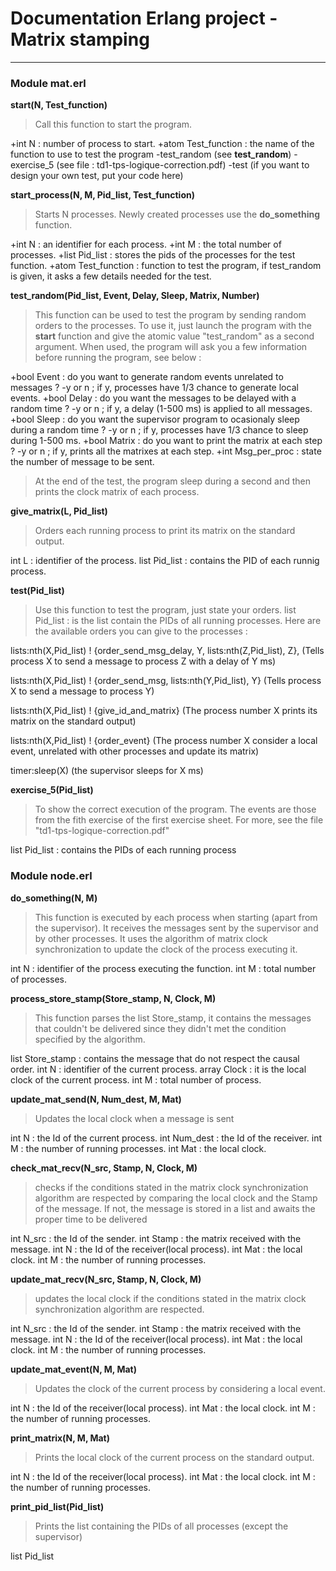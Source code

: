 
# Documentation Erlang project - Matrix stamping

___


### Module mat.erl

**start(N, Test_function)**
>Call this function to start the program.

+int N : number of process to start.
+atom Test_function : the name of the function to use to test the program
  -test_random (see **test_random**)
  -exercise_5 (see file : td1-tps-logique-correction.pdf)
  -test (if you want to design your own test, put your code here)


**start_process(N, M, Pid_list, Test_function)**
>Starts N processes. Newly created processes use the **do_something** function.

+int N : an identifier for each process.
+int M : the total number of processes.
+list Pid_list : stores the pids of the processes for the test function.
+atom Test_function : function to test the program, if test_random is given, it asks a few details needed for the test.


**test_random(Pid_list, Event, Delay, Sleep, Matrix, Number)**
>This function can be used to test the program by sending random orders to 
the processes. To use it, just launch the program with the **start** function
and give the atomic value "test_random" as a second argument.
When used, the program will ask you a few information before running the program,
see below :

+bool Event : do you want to generate random events unrelated to messages ?
  -y or n ; if y, processes have 1/3 chance to generate local events.
+bool Delay : do you want the messages to be delayed with a random time ?
  -y or n ; if y, a delay (1-500 ms) is applied to all messages.
+bool Sleep : do you want the supervisor program to ocasionaly sleep during a random time ?
  -y or n ; if y, processes have 1/3 chance to sleep during 1-500 ms.
+bool Matrix : do you want to print the matrix at each step ?
 -y or n ; if y, prints all the matrixes at each step.
+int Msg_per_proc : state the number of message to be sent.

>At the end of the test, the program sleep during a second and then prints the 
clock matrix of each process. 



**give_matrix(L, Pid_list)**
>Orders each running process to print its matrix on the standard output.

int L : identifier of the process.
list Pid_list : contains the PID of each runnig process. 


**test(Pid_list)**
>Use this function to test the program, just state your orders.
list Pid_list : is the list contain the PIDs of all running processes.
Here are the available orders you can give to the processes :

lists:nth(X,Pid_list) ! {order_send_msg_delay, Y, lists:nth(Z,Pid_list), Z},
(Tells process X to send a message to process Z with a delay of Y ms)

lists:nth(X,Pid_list) ! {order_send_msg, lists:nth(Y,Pid_list), Y}
(Tells process X to send a message to process Y)

lists:nth(X,Pid_list) ! {give_id_and_matrix}
(The process number X prints its matrix on the standard output)

lists:nth(X,Pid_list) ! {order_event} 
(The process number X consider a local event, 
unrelated with other processes and update its matrix)

timer:sleep(X) 
(the supervisor sleeps for X ms)



**exercise_5(Pid_list)**
>To show the correct execution of the program.
The events are those from the fith exercise 
of the first exercise sheet. For more, see 
the file "td1-tps-logique-correction.pdf"

list Pid_list : contains the PIDs of each running process


### Module node.erl

**do_something(N, M)**
>This function is executed by each process when starting (apart from the supervisor).
It receives the messages sent by the supervisor and by other processes.
It uses the algorithm of matrix clock synchronization to update the
clock of the process executing it.

int N : identifier of the process executing the function.
int M : total number of processes.


**process_store_stamp(Store_stamp, N, Clock, M)**
>This function parses the list Store_stamp, it contains the messages that couldn't
be delivered since they didn't met the condition specified by the algorithm.

list Store_stamp : contains the message that do not respect the causal order.
int N : identifier of the current process.
array Clock : it is the local clock of the current process.
int M : total number of process.


**update_mat_send(N, Num_dest, M, Mat)**
>Updates the local clock when a message is sent

int N : the Id of the current process.
int Num_dest : the Id of the receiver.
int M : the number of running processes.
int Mat : the local clock.


**check_mat_recv(N_src, Stamp, N, Clock, M)**
>checks if the conditions stated in the matrix clock synchronization algorithm
are respected by comparing the local clock and the Stamp of the message. If not,
the message is stored in a list and awaits the proper time to be delivered

int N_src : the Id of the sender.
int Stamp : the matrix received with the message.
int N : the Id of the receiver(local process).
int Mat : the local clock.
int M : the number of running processes.


**update_mat_recv(N_src, Stamp, N, Clock, M)**
>updates the local clock if the conditions stated in the matrix clock 
synchronization algorithm are respected.

int N_src : the Id of the sender.
int Stamp : the matrix received with the message.
int N : the Id of the receiver(local process).
int Mat : the local clock.
int M : the number of running processes.


**update_mat_event(N, M, Mat)**
>Updates the clock of the current process by considering a local event.

int N : the Id of the receiver(local process).
int Mat : the local clock.
int M : the number of running processes.


**print_matrix(N, M, Mat)**
>Prints the local clock of the current process on the standard output.

int N : the Id of the receiver(local process).
int Mat : the local clock.
int M : the number of running processes.


**print_pid_list(Pid_list)**
>Prints the list containing the PIDs of all processes (except the supervisor)

list Pid_list


